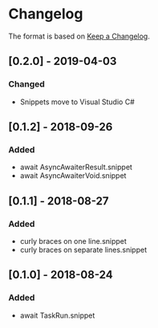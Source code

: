 # Changelog

The format is based on [Keep a Changelog](https://keepachangelog.com/en/1.0.0/).

## [0.2.0] - 2019-04-03
### Changed
- Snippets move to Visual Studio C#

## [0.1.2] - 2018-09-26
### Added
- await AsyncAwaiterResult.snippet
- await AsyncAwaiterVoid.snippet

## [0.1.1] - 2018-08-27
### Added
- curly braces on one line.snippet
- curly braces on separate lines.snippet

## [0.1.0] - 2018-08-24
### Added
- await TaskRun.snippet
